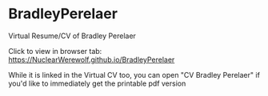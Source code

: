 # BradleyPerelaer
Virtual Resume/CV of Bradley Perelaer

Click to view in browser tab: https://NuclearWerewolf.github.io/BradleyPerelaer

While it is linked in the Virtual CV too, you can open "CV Bradley Perelaer" if you'd like to immediately get the printable pdf version
